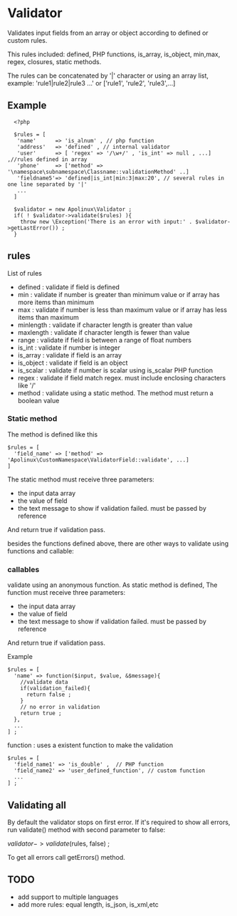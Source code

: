 # Validator

Validates input fields from an array or object according to defined or custom rules.


This rules included: defined, PHP functions, is_array, is_object, min,max, regex, closures, static methods.

The rules can be concatenated by '|' character or using an array list, example:
'rule1|rule2|rule3 ...'  or ['rule1', 'rule2', 'rule3',...]

## Example

```
  <?php
  
  $rules = [
   'name'      => 'is_alnum' , // php function
   'address'   => 'defined' , // internal validator
   'user'      => [ 'regex' => '/\w+/' , 'is_int' => null , ...] ,//rules defined in array
   'phone'     => ['method' => '\namespace\subnamespace\Classname::validationMethod' ..]
   'fieldname5'=> 'defined|is_int|min:3|max:20', // several rules in one line separated by '|'
   ...
  ]

  $validator = new Apolinux\Validator ;
  if( ! $validator->validate($rules) ){
    throw new \Exception('There is an error with input:' . $validator->getLastError()) ;
  }
```

## rules

List of rules

* defined   : validate if field is defined
* min       : validate if number is greater than minimum value or if array has more items than minimum
* max       : validate if number is less than maximum value or if array has less items than maximum
* minlength : validate if character length is greater than value
* maxlength : validate if character length is fewer than value
* range     : validate if field is between a range of float numbers
* is_int    : validate if number is integer
* is_array  : validate if field is an array
* is_object : validate if field is an object
* is_scalar : validate if number is scalar using is_scalar PHP function
* regex     : validate if field match regex. must include enclosing characters like '/'
* method    : validate using a static method. The method must return a boolean value

### Static method

The method is defined like this

```
$rules = [
  'field_name' => ['method' => 'Apolinux\CustomNamespace\ValidatorField::validate', ...]
]
```

The static method must receive three parameters:
* the input data array
* the value of field
* the text message to show if validation failed. must be passed by reference

And return true if validation pass.


besides the functions defined above, there are other ways to validate using functions and callable:

### callables  

validate using an anonymous function. As static method is defined, The function must receive three parameters:
* the input data array
* the value of field
* the text message to show if validation failed. must be passed by reference

And return true if validation pass.

Example

```
$rules = [
  'name' => function($input, $value, &$message){
    //validate data 
    if(validation_failed){
      return false ;
    }
    // no error in validation
    return true ;
  },
  ...
] ;
```


function  : uses a existent function to make the validation

```
$rules = [
  'field_name1' => 'is_double' ,  // PHP function 
  'field_name2' => 'user_defined_function', // custom function
  ...
] ;

```

## Validating all

By default the validator stops on first error. If it's required to show all errors,
run validate() method with second parameter to false:


$validator->validate($rules, false) ;


To get all errors call getErrors() method.


## TODO

* add support to multiple languages
* add more rules: equal length, is_json, is_xml,etc

